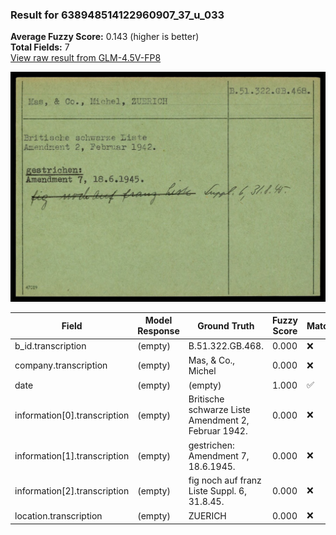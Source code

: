 ### Result for 638948514122960907_37_u_033
**Average Fuzzy Score:** 0.143 (higher is better)<br>
**Total Fields:** 7<br>
[View raw result from GLM-4.5V-FP8](https://github.com/RISE-UNIBAS/humanities_data_benchmark/blob/main/results/2025-10-24/T0331/request_T0331_638948514122960907_37_u_033.json)

<img src="https://github.com/RISE-UNIBAS/humanities_data_benchmark/blob/main/benchmarks/blacklist/images/638948514122960907_37_u_033.jpg?raw=true" alt="638948514122960907_37_u_033" width="600px">

| Field | Model Response | Ground Truth | Fuzzy Score | Match |
|-------|----------------|--------------|-------------|-------|
| b_id.transcription | (empty) | B.51.322.GB.468. | 0.000 | ❌ |
| company.transcription | (empty) | Mas, & Co., Michel | 0.000 | ❌ |
| date | (empty) | (empty) | 1.000 | ✅ |
| information[0].transcription | (empty) | Britische schwarze Liste<br>Amendment 2, Februar 1942. | 0.000 | ❌ |
| information[1].transcription | (empty) | gestrichen:<br>Amendment 7, 18.6.1945. | 0.000 | ❌ |
| information[2].transcription | (empty) | fig noch auf franz Liste Suppl. 6, 31.8.45. | 0.000 | ❌ |
| location.transcription | (empty) | ZUERICH | 0.000 | ❌ |
